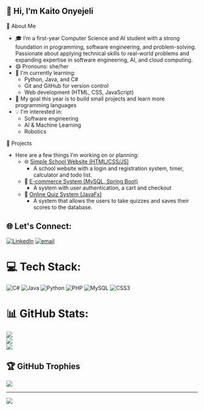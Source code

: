 ## 👋 Hi, I’m Kaito Onyejeli
🚀 About Me
  - 🎓 I’m  a first-year Computer Science and AI student with a strong foundation in programming, software engineering, and problem-solving. Passionate about applying technical skills to real-world problems and expanding expertise in software engineering, AI, and cloud computing.  
  - 😄 Pronouns: she/her
  - 🔭 I'm currently learning:
    - Python, Java, and C#
    - Git and GitHub for version control
    - Web development (HTML, CSS, JavaScript)
  - 🌱 My goal this year is to build small projects and learn more programming languages
  - 💡 I'm interested in:
    - Software engineering
    - AI & Machine Learning
    - Robotics

📂 Projects
- Here are a few things I'm working on or planning:
  - 🌐 [Simple School Website (HTML/CSS/JS)](#)
    - A school website with a login and registration system, timer, calculator and todo list.
  - 🛒 [E-commerce System (MySQL, Spring Boot)](#)
    - A system with user authentication, a cart and checkout
  - 🧠 [Online Quiz System (JavaFx)](#)
    - A system that allows the users to take quizzes and saves their scores to the database.

## 🌐 Let's Connect:
[![LinkedIn](https://img.shields.io/badge/LinkedIn-%230077B5.svg?logo=linkedin&logoColor=white)](https://linkedin.com/in/kaito-onyejeli) [![email](https://img.shields.io/badge/Email-D14836?logo=gmail&logoColor=white)](mailto:kaitoonyejeli05@hotmail.com) 

# 💻 Tech Stack:
![C#](https://img.shields.io/badge/c%23-%23239120.svg?style=flat&logo=csharp&logoColor=white) ![Java](https://img.shields.io/badge/java-%23ED8B00.svg?style=flat&logo=openjdk&logoColor=white) ![Python](https://img.shields.io/badge/python-3670A0?style=flat&logo=python&logoColor=ffdd54) ![PHP](https://img.shields.io/badge/php-%23777BB4.svg?style=flat&logo=php&logoColor=white) ![MySQL](https://img.shields.io/badge/mysql-4479A1.svg?style=flat&logo=mysql&logoColor=white) ![CSS3](https://img.shields.io/badge/css3-%231572B6.svg?style=flat&logo=css3&logoColor=white)
# 📊 GitHub Stats:
![](https://github-readme-stats.vercel.app/api?username=Kreme05&theme=merko&hide_border=false&include_all_commits=false&count_private=false)<br/>
![](https://nirzak-streak-stats.vercel.app/?user=Kreme05&theme=merko&hide_border=false)<br/>
![](https://github-readme-stats.vercel.app/api/top-langs/?username=Kreme05&theme=merko&hide_border=false&include_all_commits=false&count_private=false&layout=compact)

## 🏆 GitHub Trophies
![](https://github-profile-trophy.vercel.app/?username=Kreme05&theme=radical&no-frame=true&no-bg=false&margin-w=4)

---
[![](https://visitcount.itsvg.in/api?id=Kreme05&icon=0&color=0)](https://visitcount.itsvg.in)

<!-- Proudly created with GPRM ( https://gprm.itsvg.in ) -->
  
<!---
Kreme05/Kreme05 is a ✨ special ✨ repository because its `README.md` (this file) appears on your GitHub profile.
You can click the Preview link to take a look at your changes.
--->
